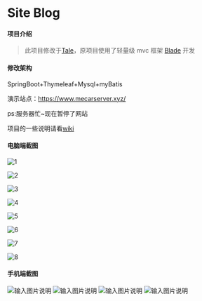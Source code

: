 # Site Blog

#### 项目介绍

> 此项目修改于[Tale](https://gitee.com/biezhi/tale/)，原项目使用了轻量级 mvc 框架 [Blade](https://github.com/biezhi/blade) 开发

#### 修改架构

SpringBoot+Thymeleaf+Mysql+myBatis

演示站点：https://www.mecarserver.xyz/

ps:服务器忙~现在暂停了网站

项目的一些说明请看[wiki](https://gitee.com/yangxsa/site_blog/wikis/Home)

#### 电脑端截图

![1](https://images.gitee.com/uploads/images/2019/0215/153622_76a409d8_1178895.png "在这里输入图片标题")

![2](https://images.gitee.com/uploads/images/2019/0215/153637_2c73f40e_1178895.png "在这里输入图片标题")

![3](https://images.gitee.com/uploads/images/2019/0215/153650_0d7e2ba8_1178895.png "在这里输入图片标题")

![4](https://images.gitee.com/uploads/images/2019/0215/153706_010b5e13_1178895.png "在这里输入图片标题")

![5](https://images.gitee.com/uploads/images/2019/0215/153735_5c34a812_1178895.png "在这里输入图片标题")

![6](https://images.gitee.com/uploads/images/2019/0215/153756_66b648b1_1178895.png "在这里输入图片标题")

![7](https://images.gitee.com/uploads/images/2019/0215/153808_7cf2a1d6_1178895.png "在这里输入图片标题")

![8](https://www.mecarserver.xyz/files/54869d91-af90-42fc-af65-d8d638c66f42.png "在这里输入图片标题")

#### 手机端截图
![输入图片说明](https://images.gitee.com/uploads/images/2019/0618/174320_ca1eeda4_1178895.png "企业微信截图_20190618174300.png")
![输入图片说明](https://images.gitee.com/uploads/images/2019/0618/174404_8e0b4dbe_1178895.png "在这里输入图片标题")
![输入图片说明](https://images.gitee.com/uploads/images/2019/0618/174433_030fdb6d_1178895.png "企业微信截图_20190618174425.png")
![输入图片说明](https://images.gitee.com/uploads/images/2019/0618/174503_68e502d2_1178895.png "企业微信截图_20190618174454.png")